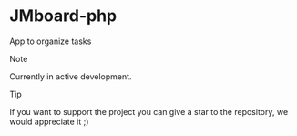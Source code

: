# JMboard-php

App to organize tasks
> [!NOTE]  
> Currently in active development.

> [!TIP]  
> If you want to support the project you can give a star to the repository, we would appreciate it ;)


